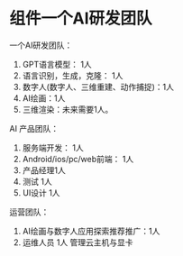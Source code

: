 # 组件一个AI研发团队
一个AI研发团队：
1. GPT语言模型： 1人
2. 语言识别，生成，克隆： 1人
3. 数字人(数字人、三维重建、动作捕捉)：1人
4. AI绘画：1人
5. 三维渲染：未来需要1人。

AI 产品团队：
1. 服务端开发： 1人
2. Android/ios/pc/web前端： 1人
3. 产品经理1人
4. 测试 1人
5. UI设计 1人

运营团队：
1. AI绘画与数字人应用探索推荐推广：1人
2. 运维人员 1人 管理云主机与显卡
